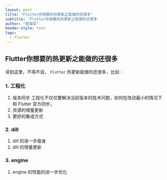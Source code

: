 ```yaml
---
layout: post
title: "Flutter你想要的热更新之能做的还很多"
subtitle: 'Flutter你想要的热更新之能做的还很多'
author: "顾海军"
header-style: text
tags:
  - Flutter
---
```


## Flutter你想要的热更新之能做的还很多

讲到这里，不得不说， `Flutter` 热更新能做的还很多，比如：

### 1. 工程化
1. 版本同步
	工程化不仅仅要解决当前版本的技术问题，如何在改动最小的情况下和 Flutter 官方同步。
2. 资源的增量更新
3. 更好的集成方式

### 2. dill
1. dill 的进一步瘦身
2. dill 的增量更新

### 3. engine
1. engine 的性能的进一步优化































